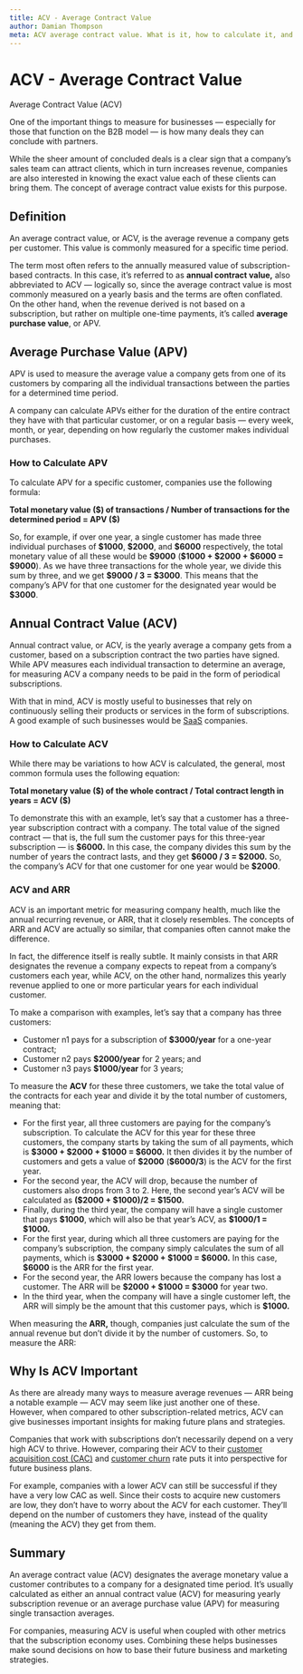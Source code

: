 ```yaml
---
title: ACV - Average Contract Value
author: Damian Thompson
meta: ACV average contract value. What is it, how to calculate it, and why do you need to do it?
---
```


# ACV - Average Contract Value

Average Contract Value (ACV)

One of the important things to measure for businesses — especially for those that function on the B2B model — is how many deals they can conclude with partners.

While the sheer amount of concluded deals is a clear sign that a company’s sales team can attract clients, which in turn increases revenue, companies are also interested in knowing the exact value each of these clients can bring them. The concept of average contract value exists for this purpose.

## Definition

An average contract value, or ACV, is the average revenue a company gets per customer. This value is commonly measured for a specific time period.

The term most often refers to the annually measured value of subscription-based contracts. In this case, it’s referred to as **annual contract value,** also abbreviated to ACV — logically so, since the average contract value is most commonly measured on a yearly basis and the terms are often conflated. On the other hand, when the revenue derived is not based on a subscription, but rather on multiple one-time payments, it’s called **average purchase value**, or APV.

## Average Purchase Value (APV)

APV is used to measure the average value a company gets from one of its customers by comparing all the individual transactions between the parties for a determined time period.

A company can calculate APVs either for the duration of the entire contract they have with that particular customer, or on a regular basis — every week, month, or year, depending on how regularly the customer makes individual purchases.

### How to Calculate APV

To calculate APV for a specific customer, companies use the following formula:

**Total monetary value (\$) of transactions / Number of transactions for the determined period = APV ($)**

So, for example, if over one year, a single customer has made three individual purchases of **\$1000**, **\$2000**, and **\$6000** respectively, the total monetary value of all these would be **\$9000** (**\$1000 + \$2000 + \$6000 = \$9000**). As we have three transactions for the whole year, we divide this sum by three, and we get **\$9000 / 3 = \$3000**. This means that the company’s APV for that one customer for the designated year would be **$3000**.

## Annual Contract Value (ACV)

Annual contract value, or ACV, is the yearly average a company gets from a customer, based on a subscription contract the two parties have signed. While APV measures each individual transaction to determine an average, for measuring ACV a company needs to be paid in the form of periodical subscriptions.

With that in mind, ACV is mostly useful to businesses that rely on continuously selling their products or services in the form of subscriptions. A good example of such businesses would be [SaaS](https://www.salesforce.com/in/saas/) companies.

### How to Calculate ACV

While there may be variations to how ACV is calculated, the general, most common formula uses the following equation:

**Total monetary value (\$) of the whole contract / Total contract length in years = ACV ($)**

To demonstrate this with an example, let’s say that a customer has a three-year subscription contract with a company. The total value of the signed contract — that is, the full sum the customer pays for this three-year subscription — is **\$6000.** In this case, the company divides this sum by the number of years the contract lasts, and they get **\$6000 / 3 = \$2000.** So, the company’s ACV for that one customer for one year would be **$2000**.

### ACV and ARR

ACV is an important metric for measuring company health, much like the annual recurring revenue, or ARR, that it closely resembles. The concepts of ARR and ACV are actually so similar, that companies often cannot make the difference.

In fact, the difference itself is really subtle. It mainly consists in that ARR designates the revenue a company expects to repeat from a company’s customers each year, while ACV, on the other hand, normalizes this yearly revenue applied to one or more particular years for each individual customer.

To make a comparison with examples, let’s say that a company has three customers:

* Customer n1 pays for a subscription of **$3000/year** for a one-year contract;
* Customer n2 pays **$2000/year** for 2 years; and
* Customer n3 pays **$1000/year** for 3 years;

To measure the **ACV** for these three customers, we take the total value of the contracts for each year and divide it by the total number of customers, meaning that:

* For the first year, all three customers are paying for the company’s subscription. To calculate the ACV for this year for these three customers, the company starts by taking the sum of all payments, which is **\$3000 + \$2000 + \$1000 = \$6000.** It then divides it by the number of customers and gets a value of **\$2000** (**$6000/3**) is the ACV for the first year.
* For the second year, the ACV will drop, because the number of customers also drops from 3 to 2. Here, the second year’s ACV will be calculated as **(\$2000 + \$1000)/2 = $1500.**
* Finally, during the third year, the company will have a single customer that pays **\$1000**, which will also be that year’s ACV, as **\$1000/1 = $1000.**
* For the first year, during which all three customers are paying for the company’s subscription, the company simply calculates the sum of all payments, which is **\$3000 + \$2000 + \$1000 = \$6000.** In this case, **$6000** is the ARR for the first year.
* For the second year, the ARR lowers because the company has lost a customer. The ARR will be **\$2000 + \$1000 = $3000** for year two.
* In the third year, when the company will have a single customer left, the ARR will simply be the amount that this customer pays, which is **$1000.**

When measuring the **ARR,** though, companies just calculate the sum of the annual revenue but don’t divide it by the number of customers. So, to measure the ARR:

## Why Is ACV Important

As there are already many ways to measure average revenues — ARR being a notable example — ACV may seem like just another one of these. However, when compared to other subscription-related metrics, ACV can give businesses important insights for making future plans and strategies.

Companies that work with subscriptions don’t necessarily depend on a very high ACV to thrive. However, comparing their ACV to their [customer acquisition cost (CAC)](https://www.intercom.com/blog/what-is-customer-acquisition-cost/) and [customer churn](https://blog.hubspot.com/service/what-is-customer-churn) rate puts it into perspective for future business plans.

For example, companies with a lower ACV can still be successful if they have a very low CAC as well. Since their costs to acquire new customers are low, they don’t have to worry about the ACV for each customer. They’ll depend on the number of customers they have, instead of the quality (meaning the ACV) they get from them.

## Summary

An average contract value (ACV) designates the average monetary value a customer contributes to a company for a designated time period. It’s usually calculated as either an annual contract value (ACV) for measuring yearly subscription revenue or an average purchase value (APV) for measuring single transaction averages.

For companies, measuring ACV is useful when coupled with other metrics that the subscription economy uses. Combining these helps businesses make sound decisions on how to base their future business and marketing strategies.